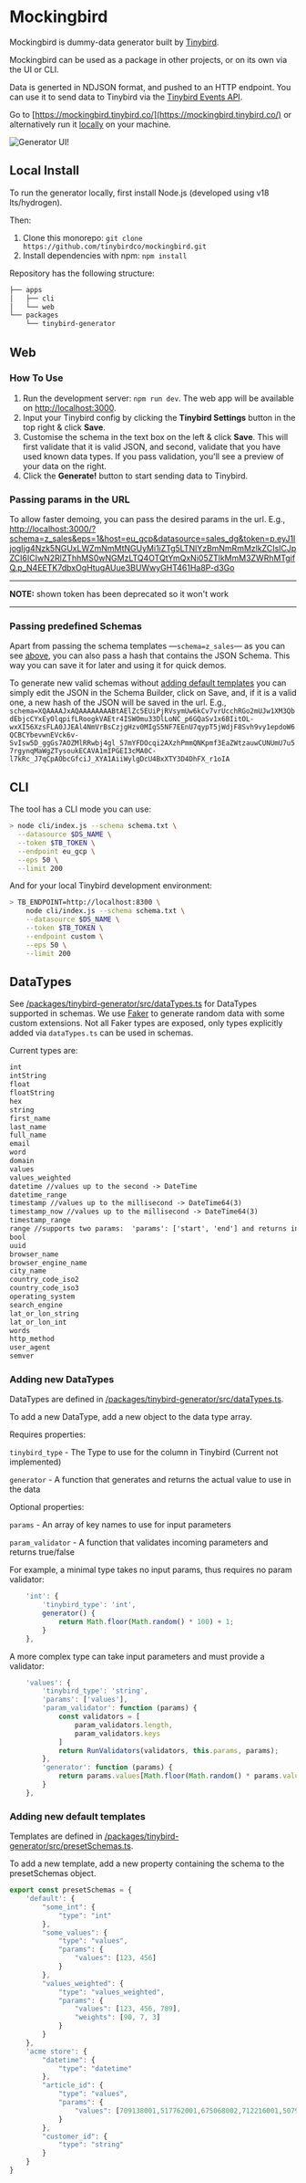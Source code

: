 # Mockingbird

Mockingbird is dummy-data generator built by [Tinybird](https://tinybird.co).

Mockingbird can be used as a package in other projects, or on its own via the UI or CLI.

Data is generted in NDJSON format, and pushed to an HTTP endpoint. You can use it to send data to Tinybird via the [Tinybird Events API](https://www.tinybird.co/docs/guides/ingest-from-the-events-api.html).

Go to [https://mockingbird.tinybird.co/](https://mockingbird.tinybird.co/)
or alternatively run it [locally](#local-install) on your machine.

![Generator UI!](/readme/img/ui.png "Generator UI")

## Local Install

To run the generator locally, first install Node.js (developed using v18 lts/hydrogen).

Then:

1. Clone this monorepo: `git clone https://github.com/tinybirdco/mockingbird.git`
2. Install dependencies with npm: `npm install`

Repository has the following structure:

```bash
├── apps
│   ├── cli
│   └── web
└── packages
    └── tinybird-generator
```

## Web

### How To Use

1. Run the development server: `npm run dev`. The web app will be available on [http://localhost:3000](http://localhost:3000).
2. Input your Tinybird config by clicking the __Tinybird Settings__ button in the top right & click __Save__.
3. Customise the schema in the text box on the left & click __Save__. This will first validate that it is valid JSON, and second, validate that you have used known data types. If you pass validation, you'll see a preview of your data on the right.
4. Click the __Generate!__ button to start sending data to Tinybird.

### Passing params in the URL

To allow faster demoing, you can pass the desired params in the url. E.g., [http://localhost:3000/?schema=z_sales&eps=1&host=eu_gcp&datasource=sales_dg&token=p.eyJ1IjogIjg4Nzk5NGUxLWZmNmMtNGUyMi1iZTg5LTNlYzBmNmRmMzlkZCIsICJpZCI6ICIwN2RlZThhMS0wNGMzLTQ4OTQtYmQxNi05ZTlkMmM3ZWRhMTgifQ.p_N4EETK7dbxOgHtugAUue3BUWwyGHT461Ha8P-d3Go](http://localhost:3000/?schema=z_sales&eps=1&host=eu_gcp&datasource=sales_dg&token=p.eyJ1IjogIjg4Nzk5NGUxLWZmNmMtNGUyMi1iZTg5LTNlYzBmNmRmMzlkZCIsICJpZCI6ICIwN2RlZThhMS0wNGMzLTQ4OTQtYmQxNi05ZTlkMmM3ZWRhMTgifQ.p_N4EETK7dbxOgHtugAUue3BUWwyGHT461Ha8P-d3Go)

***
__NOTE:__ shown token has been deprecated so it won't work
***

### Passing predefined Schemas

Apart from passing the schema templates —`schema=z_sales`— as you can see [above](#passing-params-in-the-url), you can also pass a hash that contains the JSON Schema.
This way you can save it for later and using it for quick demos.

To generate new valid schemas without [adding default templates](#adding-new-default-templates) you can simply edit the JSON in the Schema Builder, click on Save, and, if it is a valid one, a new hash of the JSON will be saved in the url. E.g., `schema=XQAAAAJxAQAAAAAAAABtAElZc5EUiPjRVsymUw6kCv7vrUcchRGo2mUJw1XM3QbdEbjcCYxEyOlqpifLRoogkVAEtr4ISWOmu33DlLoNC_p6GQaSv1x6BIitOL-wxXI56XzsFLA0JJEAl4NmVrBsCzjgHzv0MIgS5NF7EEnU7qypT5jWdjF8Svh9vy1epdoW6QCBCYbevwnEVck6v-SvIsw5D_ggGs7AOZMlRRwbj4gl_57mYFDOcqi2AXzhPmmQNKpmf3EaZWtzauwCUNUmU7u57rgynqMaWgZTysoukECAVA1mIPGEI3cMA0C-l7kRc_J7qCpAObcGfciJ_XYA1AiiWylgDcU4BxXTY3D4DhFX_r1oIA`

## CLI

The tool has a CLI mode you can use:

```sh
> node cli/index.js --schema schema.txt \
  --datasource $DS_NAME \
  --token $TB_TOKEN \
  --endpoint eu_gcp \
  --eps 50 \
  --limit 200
```

And for your local Tinybird development environment:

```sh
> TB_ENDPOINT=http://localhost:8300 \
    node cli/index.js --schema schema.txt \
    --datasource $DS_NAME \
    --token $TB_TOKEN \
    --endpoint custom \
    --eps 50 \
    --limit 200
```

## DataTypes

See [/packages/tinybird-generator/src/dataTypes.ts](./packages/tinybird-generator/src/dataTypes.ts) for DataTypes supported in schemas. We use [Faker](https://fakerjs.dev/) to generate random data with some custom extensions. Not all Faker types are exposed, only types explicitly added via `dataTypes.ts` can be used in schemas.

Current types are:

```txt
int
intString
float
floatString
hex
string
first_name
last_name
full_name
email
word
domain
values
values_weighted
datetime //values up to the second -> DateTime
datetime_range
timestamp //values up to the millisecond -> DateTime64(3)
timestamp_now //values up to the millisecond -> DateTime64(3)
timestamp_range
range //supports two params:  'params': ['start', 'end'] and returns ints between the params
bool
uuid
browser_name
browser_engine_name
city_name
country_code_iso2
country_code_iso3
operating_system
search_engine
lat_or_lon_string
lat_or_lon_int
words
http_method
user_agent
semver
```

### Adding new DataTypes

DataTypes are defined in [/packages/tinybird-generator/src/dataTypes.ts](./packages/tinybird-generator/src/dataTypes.ts).

To add a new DataType, add a new object to the data type array.

Requires properties:

`tinybird_type` - The Type to use for the column in Tinybird (Current not implemented)

`generator` - A function that generates and returns the actual value to use in the data

Optional properties:

`params` - An array of key names to use for input parameters

`param_validator` - A function that validates incoming parameters and returns true/false

For example, a minimal type takes no input params, thus requires no param validator:

```javascript
    'int': {
        'tinybird_type': 'int',
        generator() {
            return Math.floor(Math.random() * 100) + 1;
        }
    },
```

A more complex type can take input parameters and must provide a validator:

```javascript
    'values': {
        'tinybird_type': 'string',
        'params': ['values'],
        'param_validator': function (params) {
            const validators = [
                param_validators.length,
                param_validators.keys
            ]
            return RunValidators(validators, this.params, params);
        },
        'generator': function (params) {
            return params.values[Math.floor(Math.random() * params.values.length)];
        }
    },
```

### Adding new default templates

Templates are defined in [/packages/tinybird-generator/src/presetSchemas.ts](./packages/tinybird-generator/src/presetSchemas.ts).

To add a new template, add a new property containing the schema to the presetSchemas object.

```javascript
export const presetSchemas = {
    'default': {
        "some_int": {
            "type": "int"
        },
        "some_values": {
            "type": "values",
            "params": {
                "values": [123, 456]
            }
        },
        "values_weighted": {
            "type": "values_weighted",
            "params": {
                "values": [123, 456, 789],
                "weights": [90, 7, 3]
            }
        }
    },
    'acme store': {
        "datetime": {
            "type": "datetime"
        },
        "article_id": {
            "type": "values",
            "params": {
                "values": [709138001,517762001,675068002,712216001,507909003,762846008,469039019,631878001,697054003,682511001,618800001,710056003,507910001,470985003,697054014,762846001,762846007,721435001,734460001,762846006,581298005,682509001,502224001,850917001,622955001,695632001,349301001,507909001,859125001,623115001,622958003,716672001]
            }
        },
        "customer_id": {
            "type": "string"
        }
    }
}
```
